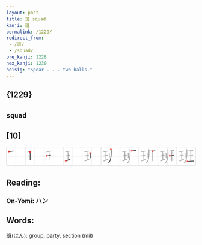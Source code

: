 ```yaml
---
layout: post
title: 班 squad
kanji: 班
permalink: /1229/
redirect_from:
 - /班/
 - /squad/
pre_kanji: 1228
nex_kanji: 1230
heisig: "Spear . . . two balls."
---
```


## {1229}

## `squad`

## [10]

<div class="stroke"><img src="../images/E78FAD.png" /></div>

## Reading:

### On-Yomi: ハン

## Words:

班(はん): group, party, section (mil)
